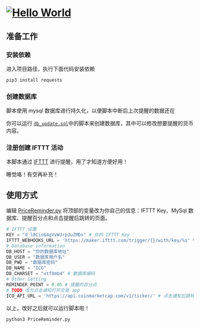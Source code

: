 # [![Hello World](https://crazybunqnq.com/love)](https://crazybunqnq.com)

## 准备工作

### 安装依赖

进入项目路径，执行下面代码安装依赖

```bash
pip3 install requests
```

### 创建数据库

脚本使用 mysql 数据库进行持久化，以便脚本中断后上次提醒的数据还在

你可以运行 [`db_update.sql`](../db_update.sql)中的脚本来创建数据库，其中可以修改想要提醒的货币内容。

### 注册创建 IFTTT 活动

本脚本通过 [IFTTT](https://ifttt.com/) 进行提醒，用了才知道方便好用！

睡觉咯！有空再补充！

## 使用方式

编辑 [PriceReminder.py](../PriceReminder.py) 将顶部的变量改为你自己的信息：IFTTT Key、MySql 数据库、提醒百分点和点击提醒后跳转的页面。

```python
# IFTTT 设置
KEY = "d_l8Cin64gVvWJrpJuZMDs" # 你的 IFTTT Key
IFTTT_WEBHOOKS_URL = 'https://maker.ifttt.com/trigger/{}/with/key/%s' % KEY # 这个不需要改
# Database information
DB_HOST = "你的数据库地址"
DB_USER = "数据库用户名"
DB_PWD = "数据库密码"
DB_NAME = "ICO"
DB_CHARSET = "utf8mb4" # 数据库编码
# Other Setting
REMINDER_POINT = 0.05 # 提醒的百分点
# TODO 改为点击通知打开交易 app
ICO_API_URL = 'https://api.coinmarketcap.com/v1/ticker/' # 点击通知后跳转的页面
```

以上，改好之后就可以运行脚本啦！

```bash
python3 PriceReminder.py
```
